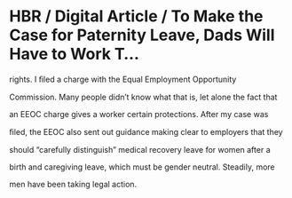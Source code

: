 # HBR / Digital Article / To Make the Case for Paternity Leave, Dads Will Have to Work T…

rights. I ﬁled a charge with the Equal Employment Opportunity

Commission. Many people didn’t know what that is, let alone the fact that

an EEOC charge gives a worker certain protections. After my case was

ﬁled, the EEOC also sent out guidance making clear to employers that they

should “carefully distinguish” medical recovery leave for women after a

birth and caregiving leave, which must be gender neutral. Steadily, more

men have been taking legal action.